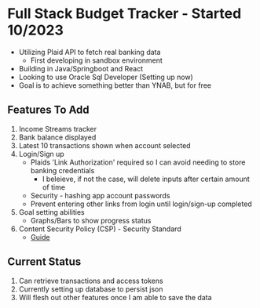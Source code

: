 # Full Stack Budget Tracker - Started 10/2023
  * Utilizing Plaid API to fetch real banking data
      * First developing in sandbox environment
  * Building in Java/Springboot and React
  * Looking to use Oracle Sql Developer (Setting up now)
  * Goal is to achieve something better than YNAB, but for free

## Features To Add
1. Income Streams tracker
2. Bank balance displayed
3. Latest 10 transactions shown when account selected
4. Login/Sign up
    * Plaids 'Link Authorization' required so I can avoid needing to store banking credentials
       * I beleieve, if not the case, will delete inputs after certain amount of time
    * Security - hashing app account passwords
    * Prevent entering other links from login until login/sign-up completed
5. Goal setting abilities
    * Graphs/Bars to show progress status
6. Content Security Policy (CSP) - Security Standard
    * [Guide](https://www.stackhawk.com/blog/spring-content-security-policy-guide-what-it-is-and-how-to-enable-it/#:~:text=Luckily%2C%20it's%20pretty%20simple%20to,a%20configuration%20that%20enables%20CSP.)
  

## Current Status
1. Can retrieve transactions and access tokens
2. Currently setting up database to persist json
3. Will flesh out other features once I am able to save the data
